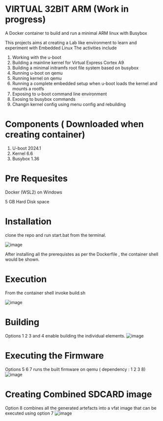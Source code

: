 # VIRTUAL 32BIT ARM  (Work in progress)

A Docker container to build and run a minimal ARM linux with Busybox

This projects aims at creating a Lab like environment to learn and experiment with Embedded Linux
The activities include

1. Working with the u-boot
2. Building a mainline kernel for Virtual Express Cortex A9
3. Building a minimal initramfs root file system based on busybox
4. Running u-boot on qemu
5. Running kernel on qemu
6. Running a complete embedded setup when u-boot loads the kernel and mounts a rootfs
7. Exposing to u-boot command line environment
8. Exosing to busybox commands
9. Changin kernel config using menu config and rebuilding

# Components ( Downloaded when creating container) 
1. U-boot 2024.1
2. Kernel 6.6
3. Busybox 1.36

# Pre Requesites

Docker (WSL2) on  Windows 

5 GB Hard Disk space

# Installation

clone the repo and run start.bat from the terminal.

![image](https://github.com/user-attachments/assets/990902d4-c313-4378-bcd4-563722fed678)

After installing all the prerequistes as per the Dockerfile , the container shell would be shown. 

# Execution

From the container shell invoke  build.sh

![image](https://github.com/user-attachments/assets/5deddece-a9ea-4c81-8d88-3bf597c97a17)


# Building

Options 1 2 3 and 4 enable building the individual elements. 
![image](https://github.com/user-attachments/assets/a055a8e0-d757-4a52-8713-4f71adc3441d)

# Executing the Firmware

Options 5 6 7 runs the built firmware on qemu  ( dependency : 1 2 3 8)
![image](https://github.com/user-attachments/assets/47b8de02-1694-4d95-93f7-2b0a2e33f78c)

# Creating Combined SDCARD image

Option 8 combines all the generated artefacts into a vfat image that can be executed using option 7
![image](https://github.com/user-attachments/assets/93b30e21-32a4-4f3b-96db-c8cc9342137d)




